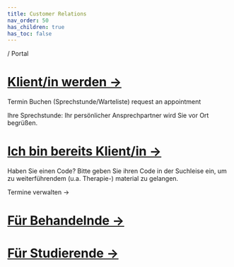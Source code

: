 ```yaml
---
title: Customer Relations
nav_order: 50
has_children: true
has_toc: false
---
```

/ Portal

# [Klient/in werden →](welcome.maiahealth.de)
Termin Buchen (Sprechstunde/Warteliste)
request an appointment


Ihre Sprechstunde:
Ihr persönlicher Ansprechpartner wird Sie vor Ort begrüßen.


# [Ich bin bereits Klient/in →](booking.maiahealth.de)
Haben Sie einen Code? Bitte geben Sie ihren Code in der Suchleise ein, um zu weiterführendem (u.a. Therapie-) material zu gelangen.

Termine verwalten → 


# [Für Behandelnde →](/res)

# [Für Studierende ->](/oer)